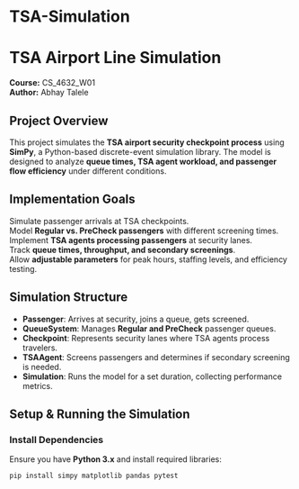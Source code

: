 # TSA-Simulation

#  TSA Airport Line Simulation  
**Course:** CS_4632_W01  
**Author:** Abhay Talele

## Project Overview
This project simulates the **TSA airport security checkpoint process** using **SimPy**, a Python-based discrete-event simulation library. The model is designed to analyze **queue times, TSA agent workload, and passenger flow efficiency** under different conditions.  


## Implementation Goals  
 Simulate passenger arrivals at TSA checkpoints.  
 Model **Regular vs. PreCheck passengers** with different screening times.  
 Implement **TSA agents processing passengers** at security lanes.  
 Track **queue times, throughput, and secondary screenings**.  
 Allow **adjustable parameters** for peak hours, staffing levels, and efficiency testing.  

## Simulation Structure  
- **Passenger**: Arrives at security, joins a queue, gets screened.  
- **QueueSystem**: Manages **Regular and PreCheck** passenger queues.  
- **Checkpoint**: Represents security lanes where TSA agents process travelers.  
- **TSAAgent**: Screens passengers and determines if secondary screening is needed.  
- **Simulation**: Runs the model for a set duration, collecting performance metrics.  

## Setup & Running the Simulation  
### **Install Dependencies**  
Ensure you have **Python 3.x** and install required libraries:  
```bash
pip install simpy matplotlib pandas pytest
